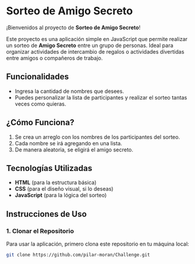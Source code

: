# Sorteo de Amigo Secreto

¡Bienvenidos al proyecto de **Sorteo de Amigo Secreto**! 

Este proyecto es una aplicación simple en JavaScript que permite realizar un sorteo de **Amigo Secreto** entre un grupo de personas. Ideal para organizar actividades de intercambio de regalos o actividades divertidas entre amigos o compañeros de trabajo.

## Funcionalidades

- Ingresa la cantidad de nombres que desees.
- Puedes personalizar la lista de participantes y realizar el sorteo tantas veces como quieras.

## ¿Cómo Funciona?

1. Se crea un arreglo con los nombres de los participantes del sorteo.
2. Cada nombre se irá agregando en una lista.
3. De manera aleatoria, se eligirá el amigo secreto.

## Tecnologías Utilizadas

- **HTML** (para la estructura básica)
- **CSS** (para el diseño visual, si lo deseas)
- **JavaScript** (para la lógica del sorteo)

## Instrucciones de Uso

### 1. Clonar el Repositorio

Para usar la aplicación, primero clona este repositorio en tu máquina local:

```bash
git clone https://github.com/pilar-moran/Challenge.git
